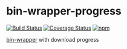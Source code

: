 # bin-wrapper-progress
[![Build Status](https://travis-ci.org/AkashaProject/bin-wrapper-progress.svg?branch=master)](https://travis-ci.org/AkashaProject/bin-wrapper-progress)
[![Coverage Status](https://coveralls.io/repos/github/AkashaProject/bin-wrapper-progress/badge.svg?branch=master)](https://coveralls.io/github/AkashaProject/bin-wrapper-progress?branch=master)
[![npm](https://img.shields.io/npm/dm/@akashaproject/bin-wrapper-progress.svg)](https://www.npmjs.com/package/@akashaproject/bin-wrapper-progress)


[bin-wrapper](https://github.com/kevva/bin-wrapper) with download progress